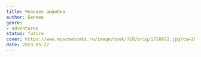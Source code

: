 ```yaml
---
title: Человек амфибия
author: Беляев
genre:
- adventures
status: future
cover: https://www.moscowbooks.ru/image/book/728/orig/i728672.jpg?cu=20210908164600
date: 2023-05-27
---
```


